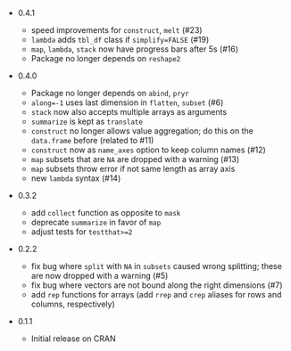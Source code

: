 * 0.4.1
  * speed improvements for `construct`, `melt` (#23)
  * `lambda` adds `tbl_df` class if `simplify=FALSE` (#19)
  * `map`, `lambda`, `stack` now have progress bars after 5s (#16)
  * Package no longer depends on `reshape2`

* 0.4.0
  * Package no longer depends on `abind`, `pryr`
  * `along=-1` uses last dimension in `flatten`, `subset` (#6)
  * `stack` now also accepts multiple arrays as arguments
  * `summarize` is kept as `translate`
  * `construct` no longer allows value aggregation; do this on the `data.frame`
    before (related to #11)
  * `construct` now as `name_axes` option to keep column names (#12)
  * `map` subsets that are `NA` are dropped with a warning (#13)
  * `map` subsets throw error if not same length as array axis
  * new `lambda` syntax (#14)

* 0.3.2
  * add `collect` function as opposite to `mask`
  * deprecate `summarize` in favor of `map`
  * adjust tests for `testthat>=2`

* 0.2.2
  * fix bug where `split` with `NA` in `subsets` caused wrong splitting; these
    are now dropped with a warning (#5)
  * fix bug where vectors are not bound along the right dimensions (#7)
  * add `rep` functions for arrays (add `rrep` and `crep` aliases for rows and
    columns, respectively)

* 0.1.1
  * Initial release on CRAN
